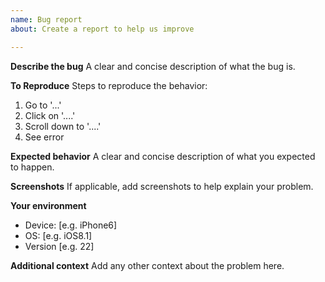 ```yaml
---
name: Bug report
about: Create a report to help us improve

---
```


**Describe the bug**
A clear and concise description of what the bug is.

**To Reproduce**
Steps to reproduce the behavior:
1. Go to '...'
2. Click on '....'
3. Scroll down to '....'
4. See error

**Expected behavior**
A clear and concise description of what you expected to happen.

**Screenshots**
If applicable, add screenshots to help explain your problem.

**Your environment**
- Device: [e.g. iPhone6]
- OS: [e.g. iOS8.1]
- Version [e.g. 22]

**Additional context**
Add any other context about the problem here.

